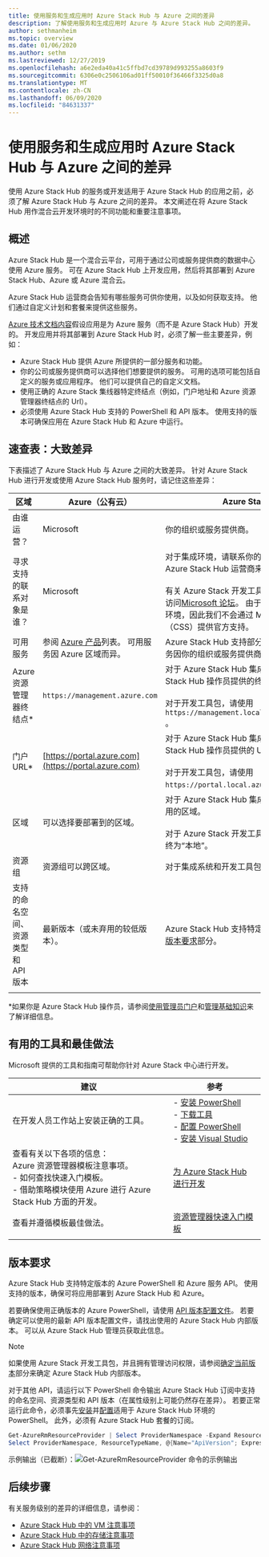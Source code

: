 ```yaml
---
title: 使用服务和生成应用时 Azure Stack Hub 与 Azure 之间的差异
description: 了解使用服务和生成应用时 Azure 与 Azure Stack Hub 之间的差异。
author: sethmanheim
ms.topic: overview
ms.date: 01/06/2020
ms.author: sethm
ms.lastreviewed: 12/27/2019
ms.openlocfilehash: a6e2eda40a41c5ffbd7cd39789d993255a8603f9
ms.sourcegitcommit: 6306e0c2506106ad01ff50010f36466f3325d0a8
ms.translationtype: MT
ms.contentlocale: zh-CN
ms.lasthandoff: 06/09/2020
ms.locfileid: "84631337"
---
```

# <a name="differences-between-azure-stack-hub-and-azure-when-using-services-and-building-apps"></a>使用服务和生成应用时 Azure Stack Hub 与 Azure 之间的差异

使用 Azure Stack Hub 的服务或开发适用于 Azure Stack Hub 的应用之前，必须了解 Azure Stack Hub 与 Azure 之间的差异。 本文阐述在将 Azure Stack Hub 用作混合云开发环境时的不同功能和重要注意事项。

## <a name="overview"></a>概述

Azure Stack Hub 是一个混合云平台，可用于通过公司或服务提供商的数据中心使用 Azure 服务。 可在 Azure Stack Hub 上开发应用，然后将其部署到 Azure Stack Hub、Azure 或 Azure 混合云。

Azure Stack Hub 运营商会告知有哪些服务可供你使用，以及如何获取支持。 他们通过自定义计划和套餐来提供这些服务。

[Azure 技术文档内容](/azure)假设应用是为 Azure 服务（而不是 Azure Stack Hub）开发的。 开发应用并将其部署到 Azure Stack Hub 时，必须了解一些主要差异，例如：

* Azure Stack Hub 提供 Azure 所提供的一部分服务和功能。
* 你的公司或服务提供商可以选择他们想要提供的服务。 可用的选项可能包括自定义的服务或应用程序。 他们可以提供自己的自定义文档。
* 使用正确的 Azure Stack 集线器特定终结点（例如，门户地址和 Azure 资源管理器终结点的 Url）。
* 必须使用 Azure Stack Hub 支持的 PowerShell 和 API 版本。 使用支持的版本可确保应用在 Azure Stack Hub 和 Azure 中运行。

## <a name="cheat-sheet-high-level-differences"></a>速查表：大致差异

下表描述了 Azure Stack Hub 与 Azure 之间的大致差异。 针对 Azure Stack Hub 进行开发或使用 Azure Stack Hub 服务时，请记住这些差异：

| 区域 | Azure（公有云） | Azure Stack Hub |
| -------- | ------------- | ----------|
| 由谁运营？ | Microsoft | 你的组织或服务提供商。|
| 寻求支持的联系对象是谁？ | Microsoft | 对于集成环境，请联系你的组织或服务提供商的 Azure Stack Hub 运营商来获取支持。<br><br>有关 Azure Stack 开发工具包（ASDK）支持，请访问[Microsoft 论坛](https://social.msdn.microsoft.com/Forums/en-US/home?forum=AzureStack)。 由于开发工具包是一个评估环境，因此我们不会通过 Microsoft 客户支持服务（CSS）提供官方支持。
| 可用服务 | 参阅 [Azure 产品](https://azure.microsoft.com/services/?b=17.04b)列表。 可用服务因 Azure 区域而异。 | Azure Stack Hub 支持部分 Azure 服务。 实际服务因你的组织或服务提供商选择提供的服务而异。
| Azure 资源管理器终结点* | `https://management.azure.com` | 对于 Azure Stack Hub 集成系统，请使用 Azure Stack Hub 操作员提供的终结点。<br><br>对于开发工具包，请使用 `https://management.local.azurestack.external` 。
| 门户 URL* | [https://portal.azure.com](https://portal.azure.com) | 对于 Azure Stack Hub 集成系统，请使用 Azure Stack Hub 操作员提供的 URL。<br><br>对于开发工具包，请使用 `https://portal.local.azurestack.external` 。
| 区域 | 可以选择要部署到的区域。 | 对于 Azure Stack Hub 集成系统，请使用系统中可用的区域。<br><br>对于 Azure Stack 开发工具包 (ASDK)，该区域始终为“本地”。
| 资源组 | 资源组可以跨区域。 | 对于集成系统和开发工具包，只有一个区域。
|支持的命名空间、资源类型和 API 版本 | 最新版本（或未弃用的较低版本）。 | Azure Stack Hub 支持特定的版本。 请参阅本文的[版本要求](#version-requirements)部分。
| | |

*如果你是 Azure Stack Hub 操作员，请参阅[使用管理员门户](../operator/azure-stack-manage-portals.md)和[管理基础知识](../operator/azure-stack-manage-basics.md)来了解详细信息。

## <a name="helpful-tools-and-best-practices"></a>有用的工具和最佳做法

Microsoft 提供的工具和指南可帮助你针对 Azure Stack 中心进行开发。

| 建议 | 参考 |
| -------- | ------------- |
| 在开发人员工作站上安装正确的工具。 | - [安装 PowerShell](../operator/azure-stack-powershell-install.md)<br>- [下载工具](../operator/azure-stack-powershell-download.md)<br>- [配置 PowerShell](azure-stack-powershell-configure-user.md)<br>- [安装 Visual Studio](azure-stack-install-visual-studio.md)
| 查看有关以下各项的信息：<br>Azure 资源管理器模板注意事项。<br>- 如何查找快速入门模板。<br>- 借助策略模块使用 Azure 进行 Azure Stack Hub 方面的开发。 | [为 Azure Stack Hub 进行开发](azure-stack-developer.md) |
| 查看并遵循模板最佳做法。 | [资源管理器快速入门模板](https://aka.ms/aa6yz42)
| | |

## <a name="version-requirements"></a>版本要求

Azure Stack Hub 支持特定版本的 Azure PowerShell 和 Azure 服务 API。 使用支持的版本，确保可将应用部署到 Azure Stack Hub 和 Azure。

若要确保使用正确版本的 Azure PowerShell，请使用 [API 版本配置文件](azure-stack-version-profiles.md)。 若要确定可以使用的最新 API 版本配置文件，请找出使用的 Azure Stack Hub 内部版本。 可以从 Azure Stack Hub 管理员获取此信息。

> [!NOTE]
> 如果使用 Azure Stack 开发工具包，并且拥有管理访问权限，请参阅[确定当前版本](../operator/azure-stack-updates.md)部分来确定 Azure Stack Hub 内部版本。

对于其他 API，请运行以下 PowerShell 命令输出 Azure Stack Hub 订阅中支持的命名空间、资源类型和 API 版本（在属性级别上可能仍然存在差异）。 若要正常运行此命令，必须事先[安装](../operator/azure-stack-powershell-install.md)并[配置](azure-stack-powershell-configure-user.md)适用于 Azure Stack Hub 环境的 PowerShell。 此外，必须有 Azure Stack Hub 套餐的订阅。

```powershell
Get-AzureRmResourceProvider | Select ProviderNamespace -Expand ResourceTypes | Select * -Expand ApiVersions | `
Select ProviderNamespace, ResourceTypeName, @{Name="ApiVersion"; Expression={$_}} 
```

示例输出（已截断）：![Get-AzureRmResourceProvider 命令的示例输出](media/azure-stack-considerations/image1.png)

## <a name="next-steps"></a>后续步骤

有关服务级别的差异的详细信息，请参阅：

* [Azure Stack Hub 中的 VM 注意事项](azure-stack-vm-considerations.md)
* [Azure Stack Hub 中的存储注意事项](azure-stack-acs-differences.md)
* [Azure Stack Hub 网络注意事项](azure-stack-network-differences.md)
